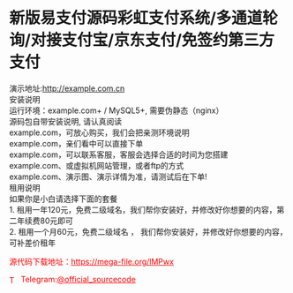 # 新版易支付源码彩虹支付系统/多通道轮询/对接支付宝/京东支付/免签约第三方支付

演示地址:http://example.com.cn<br>安装说明<br>运行环境：example.com+ / MySQL5+, 需要伪静态（nginx）<br>源码包自带安装说明, 请认真阅读<br>example.com，可放心购买，我们会把亲测环境说明<br>example.com，亲们看中可以直接下单<br>example.com，可以联系客服，客服会选择合适的时间为您搭建<br>example.com、或虚拟机网站管理，或者ftp的方式<br>example.com、演示图、演示详情为准，请测试后在下单!<br>租用说明<br>如果你是小白请选择下面的套餐<br>1. 租用一年120元，免费二级域名，我们帮你安装好，并修改好你想要的内容，第二年续费80元即可<br>2. 租用一个月60元，免费二级域名 ， 我们帮你安装好，并修改好你想要的内容，可补差价租年<br>


<p style="color: red;">源代码下载地址：<a href="https://mega-file.org/lMPwx" style="color: red;">https://mega-file.org/lMPwx</a></p><p style="color: red;"><img src="https://cdn-icons-png.flaticon.com/512/2111/2111646.png" alt="Telegram Icon" style="width: 16px; vertical-align: middle; margin-right: 5px;">Telegram:<a href="https://t.me/official_sourcecode" style="color: red;">@official_sourcecode</a></p>